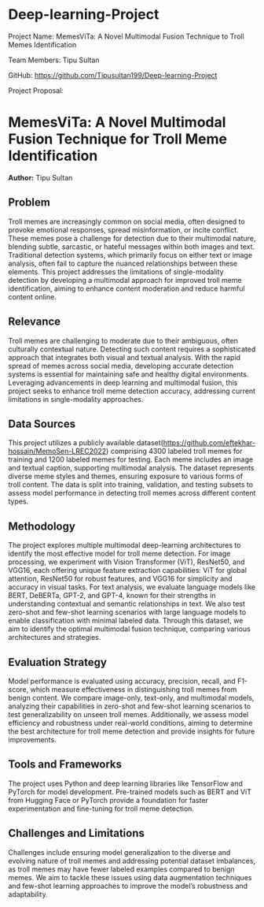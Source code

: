 # Deep-learning-Project

Project Name: MemesViTa: A Novel Multimodal Fusion Technique to Troll Memes Identification

Team Members: Tipu Sultan

GitHub: https://github.com/Tipusultan199/Deep-learning-Project

Project Proposal:

# MemesViTa: A Novel Multimodal Fusion Technique for Troll Meme Identification

**Author:** Tipu Sultan  


## Problem

Troll memes are increasingly common on social media, often designed to provoke emotional responses, spread misinformation, or incite conflict. These memes pose a challenge for detection due to their multimodal nature, blending subtle, sarcastic, or hateful messages within both images and text. Traditional detection systems, which primarily focus on either text or image analysis, often fail to capture the nuanced relationships between these elements. This project addresses the limitations of single-modality detection by developing a multimodal approach for improved troll meme identification, aiming to enhance content moderation and reduce harmful content online.

## Relevance

Troll memes are challenging to moderate due to their ambiguous, often culturally contextual nature. Detecting such content requires a sophisticated approach that integrates both visual and textual analysis. With the rapid spread of memes across social media, developing accurate detection systems is essential for maintaining safe and healthy digital environments. Leveraging advancements in deep learning and multimodal fusion, this project seeks to enhance troll meme detection accuracy, addressing current limitations in single-modality approaches.

## Data Sources

This project utilizes a publicly available dataset(https://github.com/eftekhar-hossain/MemoSen-LREC2022) comprising 4300 labeled troll memes for training and 1200 labeled memes for testing. Each meme includes an image and textual caption, supporting multimodal analysis. The dataset represents diverse meme styles and themes, ensuring exposure to various forms of troll content. The data is split into training, validation, and testing subsets to assess model performance in detecting troll memes across different content types.

## Methodology

The project explores multiple multimodal deep-learning architectures to identify the most effective model for troll meme detection. For image processing, we experiment with Vision Transformer (ViT), ResNet50, and VGG16, each offering unique feature extraction capabilities: ViT for global attention, ResNet50 for robust features, and VGG16 for simplicity and accuracy in visual tasks. For text analysis, we evaluate language models like BERT, DeBERTa, GPT-2, and GPT-4, known for their strengths in understanding contextual and semantic relationships in text. We also test zero-shot and few-shot learning scenarios with large language models to enable classification with minimal labeled data. Through this dataset, we aim to identify the optimal multimodal fusion technique, comparing various architectures and strategies.

## Evaluation Strategy

Model performance is evaluated using accuracy, precision, recall, and F1-score, which measure effectiveness in distinguishing troll memes from benign content. We compare image-only, text-only, and multimodal models, analyzing their capabilities in zero-shot and few-shot learning scenarios to test generalizability on unseen troll memes. Additionally, we assess model efficiency and robustness under real-world conditions, aiming to determine the best architecture for troll meme detection and provide insights for future improvements.

## Tools and Frameworks

The project uses Python and deep learning libraries like TensorFlow and PyTorch for model development. Pre-trained models such as BERT and ViT from Hugging Face or PyTorch provide a foundation for faster experimentation and fine-tuning for troll meme detection.

## Challenges and Limitations

Challenges include ensuring model generalization to the diverse and evolving nature of troll memes and addressing potential dataset imbalances, as troll memes may have fewer labeled examples compared to benign memes. We aim to tackle these issues using data augmentation techniques and few-shot learning approaches to improve the model’s robustness and adaptability.
